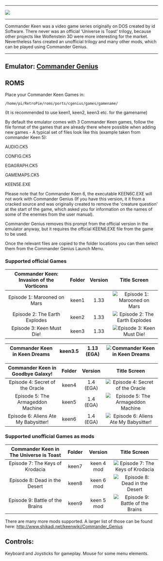 ***
![](http://clonekeenplus.sourceforge.net/img/title.png)
***
Commander Keen was a video game series originally on DOS created by id Software. There never was an official 'Universe is Toast' trilogy, because other projects like Wolfenstein 3D were more interesting for the market. Nevertheless fans created an unofficial trilogy and many other mods, which can be played using Commander Genius.
***

## Emulator: [Commander Genius](http://clonekeenplus.sourceforge.net/)

## ROMS

Place your Commander Keen Games in:
```
/home/pi/RetroPie/roms/ports/cgenius/games/gamename/ 
```
(It is recommended to use keen1, keen2, keen3 etc. for the gamename)

By default the emulator comes with 3 Commander Keen games, follow the file format of the games that are already there where possible when adding new games - A typical set of files look like this (example taken from commander Keen 5): 

AUDIO.CK5

CONFIG.CK5

EGAGRAPH.CK5

GAMEMAPS.CK5

KEEN5E.EXE

Please note that for Commander Keen 6, the executable KEEN6C.EXE will not work with Commander Genius (If you have this version, it it from a cracked source and was originally created to remove the 'creature question' at the start of the game, which asked you for information on the names of some of the enemies from the user manual). 

Commander Genius removes this prompt from the official version in the emulator anyway, but it requires the official KEEN6.EXE file from the game to be used.

Once the relevant files are copied to the folder locations you can then select them from the Commander Genius Launch Menu.

### Supported official Games


| Commander Keen: Invasion of the Vorticons | Folder | Version |                                           Title Screen                                          |
|:-----------------------------------------:|:------:|:-------:|:-----------------------------------------------------------------------------------------------:|
| Episode 1: Marooned on Mars               | keen1  | 1.33    | ![Episode 1: Marooned on Mars](http://www.shikadi.net/wiki/keen/images/b/bc/Keen_1_title.png)   |
| Episode 2: The Earth Explodes             | keen2  | 1.33    | ![Episode 2: The Earth Explodes](http://www.shikadi.net/wiki/keen/images/5/5b/Keen_2_title.png) |
| Episode 3: Keen Must Die!                 | keen3  | 1.33    | ![Episode 3: Keen Must Die!](http://www.shikadi.net/wiki/keen/images/c/c1/Keen_3_title.png)     |

| Commander Keen in Keen Dreams | keen3.5 | 1.13 (EGA) | ![Commander Keen in Keen Dreams](http://www.shikadi.net/wiki/keen/images/9/92/Keen_Dreams_title.png) |
|-------------------------------|---------|------------|------------------------------------------------------------------------------------------------------|

|   Commander Keen in Goodbye Galaxy!  |   Folder    |  Version  |                                              Title Screen                                              |
|:------------------------------------:|:-----:|:---------:|:------------------------------------------------------------------------------------------------------:|
| Episode 4: Secret of the Oracle      | keen4 | 1.4 (EGA) | ![Episode 4: Secret of the Oracle](http://www.shikadi.net/wiki/keen/images/c/c5/Keen_4_title.png)      |
| Episode 5: The Armageddon Machine    | keen5 | 1.4 (EGA) | ![Episode 5: The Armageddon Machine](http://www.shikadi.net/wiki/keen/images/b/bd/Keen_5_title.png)    |
| Episode 6: Aliens Ate My Babysitter! | keen6 | 1.4 (EGA) | ![Episode 6: Aliens Ate My Babysitter!](http://www.shikadi.net/wiki/keen/images/e/e9/Keen_6_title.png) |

### Supported unofficial Games as mods

| Commander Keen in The Universe is Toast | Folder      |   Version  |                                                Title Screen                                               |
|:---------------------------------------:|:-----:|:----------:|:---------------------------------------------------------------------------------------------------------:|
| Episode 7: The Keys of Krodacia         | keen7 | keen 4 mod | ![Episode 7: The Keys of Krodacia](http://www.shikadi.net/wiki/keen/images/5/50/The_Keys_of_Krodacia.png) |
| Episode 8: Dead in the Desert           | keen8 | keen 6 mod | ![Episode 8: Dead in the Desert](http://www.shikadi.net/wiki/keen/images/5/5d/Dead_in_the_Desert.png)     |
| Episode 9: Battle of the Brains         | keen9 | keen 5 mod | ![Episode 9: Battle of the Brains](http://www.shikadi.net/wiki/keen/images/3/3b/Battle_of_the_Brains.png) |

There are many more mods supported. A larger list of those can be found here:
http://www.shikadi.net/keenwiki/Commander_Genius

## Controls:

Keyboard and Joysticks for gameplay. Mouse for some menu elements.